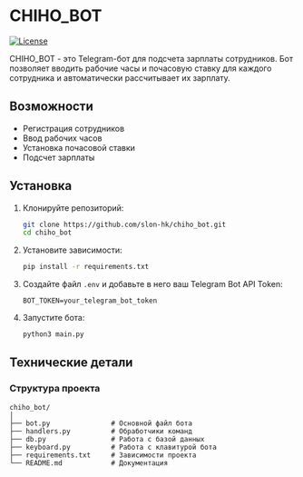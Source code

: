 # CHIHO_BOT

[![License](https://img.shields.io/badge/license-MIT-blue.svg)](LICENSE)

CHIHO_BOT - это Telegram-бот для подсчета зарплаты сотрудников. Бот позволяет вводить рабочие часы и почасовую ставку для каждого сотрудника и автоматически рассчитывает их зарплату.

## Возможности

- Регистрация сотрудников
- Ввод рабочих часов
- Установка почасовой ставки
- Подсчет зарплаты

## Установка

1. Клонируйте репозиторий:

    ```sh
    git clone https://github.com/slon-hk/chiho_bot.git
    cd chiho_bot
    ```

2. Установите зависимости:

    ```sh
    pip install -r requirements.txt
    ```

3. Создайте файл `.env` и добавьте в него ваш Telegram Bot API Token:

    ```env
    BOT_TOKEN=your_telegram_bot_token
    ```

4. Запустите бота:

    ```sh
    python3 main.py
    ```


## Технические детали

### Структура проекта

```plaintext
chiho_bot/
│
├── bot.py               # Основной файл бота
├── handlers.py          # Обработчики команд
├── db.py                # Работа с базой данных
├── keyboard.py          # Работа с клавитурой бота
├── requirements.txt     # Зависимости проекта
└── README.md            # Документация
